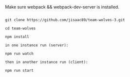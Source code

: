 Make sure webpack && webpack-dev-server is installed.

````

git clone https://github.com/jisaac89/team-wolves-3.git

cd team-wolves

npm install

in one instance run (server):

npm run watch

then in another instance run (client):

npm run start
````